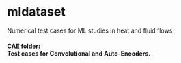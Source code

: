 # mldataset
Numerical test cases for ML studies in heat and fluid flows.

<p>
<h4> CAE folder: </br> 
Test cases for Convolutional and Auto-Encoders. </br>
</p>
